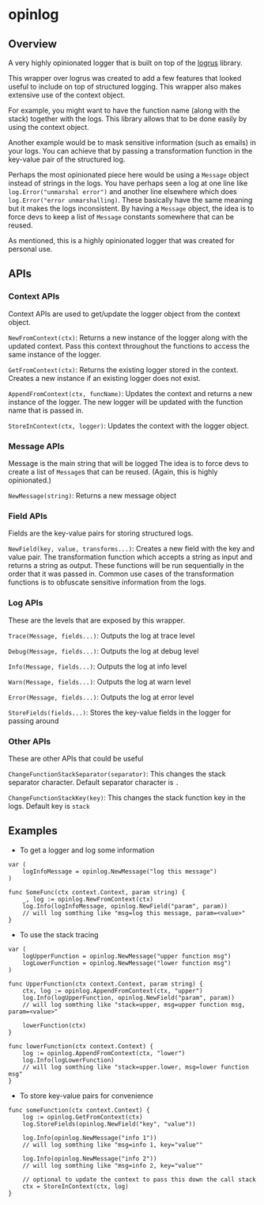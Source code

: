 # opinlog

## Overview

A very highly opinionated logger that is built on top of the [logrus](https://github.com/sirupsen/logrus) library. 

This wrapper over logrus was created to add a few features that looked useful to include on top of structured logging.
This wrapper also makes extensive use of the context object.   

For example, you might want to have the function name (along with the stack) together with the logs.
This library allows that to be done easily by using the context object.

Another example would be to mask sensitive information (such as emails) in your logs. 
You can achieve that by passing a transformation function in the key-value pair of the structured log. 

Perhaps the most opinionated piece here would be using a `Message` object instead of strings in the logs. 
You have perhaps seen a log at one line like `log.Error("unmarshal error")` 
and another line elsewhere which does `log.Error("error unmarshalling)`. 
These basically have the same meaning but it makes the logs inconsistent. 
By having a `Message` object, the idea is to force devs to keep a list of `Message` constants somewhere that can be reused. 

As mentioned, this is a highly opinionated logger that was created for personal use. 

## APIs
### Context APIs
Context APIs are used to get/update the logger object from the context object. 

`NewFromContext(ctx)`: Returns a new instance of the logger along with the updated context. 
Pass this context throughout the functions to access the same instance of the logger. 

`GetFromContext(ctx)`: Returns the existing logger stored in the context. 
Creates a new instance if an existing logger does not exist. 

`AppendFromContext(ctx, funcName)`: Updates the context and returns a new instance of the logger. 
The new logger will be updated with the function name that is passed in.

`StoreInContext(ctx, logger)`: Updates the context with the logger object.  

### Message APIs
Message is the main string that will be logged
The idea is to force devs to create a list of `Message`s that can be reused. 
(Again, this is highly opinionated.)

`NewMessage(string)`: Returns a new message object 

### Field APIs
Fields are the key-value pairs for storing structured logs.

`NewField(key, value, transforms...)`: Creates a new field with the key and value pair.
The transformation function which accepts a string as input and returns a string as output. 
These functions will be run sequentially in the order that it was passed in. 
Common use cases of the transformation functions is to obfuscate sensitive information from the logs.   

### Log APIs
These are the levels that are exposed by this wrapper. 

`Trace(Message, fields...)`: Outputs the log at trace level

`Debug(Message, fields...)`: Outputs the log at debug level

`Info(Message, fields...)`: Outputs the log at info level

`Warn(Message, fields...)`: Outputs the log at warn level

`Error(Message, fields...)`: Outputs the log at error level

`StoreFields(fields...)`: Stores the key-value fields in the logger for passing around

### Other APIs
These are other APIs that could be useful

`ChangeFunctionStackSeparator(separator)`: This changes the stack separator character.
Default separator character is `.`

`ChangeFunctionStackKey(key)`: This changes the stack function key in the logs.
Default key is `stack`

## Examples

* To get a logger and log some information
```
var (
    logInfoMessage = opinlog.NewMessage("log this message")
)

func SomeFunc(ctx context.Context, param string) {
    _, log := opinlog.NewFromContext(ctx)
    log.Info(logInfoMessage, opinlog.NewField("param", param))
    // will log somthing like "msg=log this message, param=<value>"
} 
```

* To use the stack tracing
```
var (
    logUpperFunction = opinlog.NewMessage("upper function msg")
    logLowerFunction = opinlog.NewMessage("lower function msg")
)

func UpperFunction(ctx context.Context, param string) {
    ctx, log := opinlog.AppendFromContext(ctx, "upper")
    log.Info(logUpperFunction, opinlog.NewField("param", param))
    // will log somthing like "stack=upper, msg=upper function msg, param=<value>"

    lowerFunction(ctx)
}

func lowerFunction(ctx context.Context) {
    log := opinlog.AppendFromContext(ctx, "lower")
    log.Info(logLowerFunction)
    // will log somthing like "stack=upper.lower, msg=lower function msg"
}
```

* To store key-value pairs for convenience
```
func someFunction(ctx context.Context) {
    log := opinlog.GetFromContext(ctx)
    log.StoreFields(opinlog.NewField("key", "value"))

    log.Info(opinlog.NewMessage("info 1"))
    // will log somthing like "msg=info 1, key="value""

    log.Info(opinlog.NewMessage("info 2"))
    // will log somthing like "msg=info 2, key="value""

    // optional to update the context to pass this down the call stack
    ctx = StoreInContext(ctx, log)
}
```
